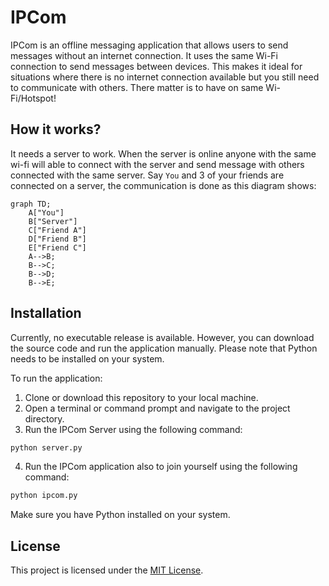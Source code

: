 # IPCom
IPCom is an offline messaging application that allows users to send messages without an internet connection. It uses the same Wi-Fi connection to send messages between devices. This makes it ideal for situations where there is no internet connection available but you still need to communicate with others. There matter is to have on same Wi-Fi/Hotspot!

## How it works?
It needs a server to work. When the server is online anyone with the same wi-fi will able to connect with the server and send message with others connected with the same server. Say `You` and 3 of your friends are connected on a server, the communication is done as this diagram shows:

```mermaid
graph TD;
    A["You"]
    B["Server"]
    C["Friend A"]
    D["Friend B"]
    E["Friend C"]
    A-->B;
    B-->C;
    B-->D;
    B-->E;

```

## Installation
Currently, no executable release is available. However, you can download the source code and run the application manually. Please note that Python needs to be installed on your system.

To run the application:

1. Clone or download this repository to your local machine.
2. Open a terminal or command prompt and navigate to the project directory.
3. Run the IPCom Server using the following command:
  ```bash
python server.py
```
4. Run the IPCom application also to join yourself using the following command:
```bash
python ipcom.py
```
Make sure you have Python installed on your system.

## License
This project is licensed under the [MIT License](./LICENSE).
